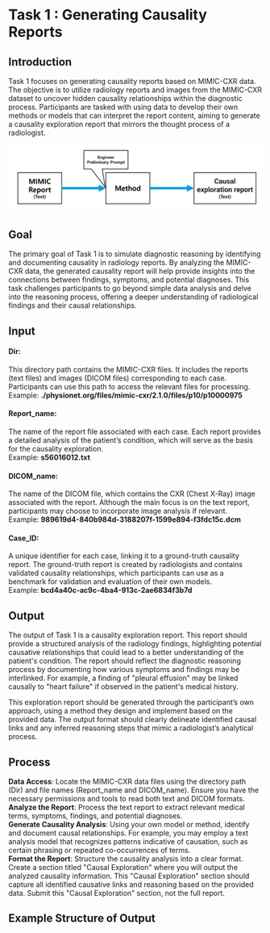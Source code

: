 # Task 1 : Generating Causality Reports

## Introduction
Task 1 focuses on generating causality reports based on MIMIC-CXR data. The objective is to utilize radiology reports and images from the MIMIC-CXR dataset to uncover hidden causality relationships within the diagnostic process. Participants are tasked with using data to develop their own methods or models that can interpret the report content, aiming to generate a causality exploration report that mirrors the thought process of a radiologist.

![Diagram for Task 1](./images/Task1_bg.png "Task 1 Overview")

## Goal
The primary goal of Task 1 is to simulate diagnostic reasoning by identifying and documenting causality in radiology reports. By analyzing the MIMIC-CXR data, the generated causality report will help provide insights into the connections between findings, symptoms, and potential diagnoses. This task challenges participants to go beyond simple data analysis and delve into the reasoning process, offering a deeper understanding of radiological findings and their causal relationships.

## Input
#### Dir: 
This directory path contains the MIMIC-CXR files. It includes the reports (text files) and images (DICOM files) corresponding to each case. Participants can use this path to access the relevant files for processing.<br>
Example: **./physionet.org/files/mimic-cxr/2.1.0/files/p10/p10000975**

#### Report_name: 
The name of the report file associated with each case. Each report provides a detailed analysis of the patient’s condition, which will serve as the basis for the causality exploration.<br>
Example: **s56016012.txt**

#### DICOM_name: 
The name of the DICOM file, which contains the CXR (Chest X-Ray) image associated with the report. Although the main focus is on the text report, participants may choose to incorporate image analysis if relevant.<br>
Example: **989619d4-840b984d-3188207f-1599e894-f3fdc15c.dcm**

#### Case_ID:
A unique identifier for each case, linking it to a ground-truth causality report. The ground-truth report is created by radiologists and contains validated causality relationships, which participants can use as a benchmark for validation and evaluation of their own models.<br>
Example: **bcd4a40c-ac9c-4ba4-913c-2ae6834f3b7d**

## Output
The output of Task 1 is a causality exploration report. This report should provide a structured analysis of the radiology findings, highlighting potential causative relationships that could lead to a better understanding of the patient's condition. The report should reflect the diagnostic reasoning process by documenting how various symptoms and findings may be interlinked. For example, a finding of "pleural effusion" may be linked causally to "heart failure" if observed in the patient's medical history.

This exploration report should be generated through the participant’s own approach, using a method they design and implement based on the provided data. The output format should clearly delineate identified causal links and any inferred reasoning steps that mimic a radiologist’s analytical process.

## Process
**Data Access**: Locate the MIMIC-CXR data files using the directory path (Dir) and file names (Report_name and DICOM_name). Ensure you have the necessary permissions and tools to read both text and DICOM formats.<br>
**Analyze the Report**: Process the text report to extract relevant medical terms, symptoms, findings, and potential diagnoses.<br>
**Generate Causality Analysis**: Using your own model or method, identify and document causal relationships. For example, you may employ a text analysis model that recognizes patterns indicative of causation, such as certain phrasing or repeated co-occurrences of terms.<br>
**Format the Report**: Structure the causality analysis into a clear format. Create a section titled "Causal Exploration" where you will output the analyzed causality information. This "Causal Exploration" section should capture all identified causative links and reasoning based on the provided data. Submit this "Causal Exploration" section, not the full report.

## Example Structure of Output

